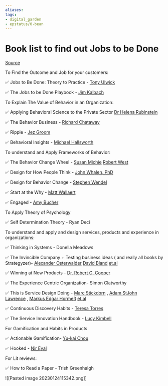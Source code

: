 ```yaml
---
aliases: 
tags: 
- digital_garden
- epstatus/0-bean
---
```

# Book list to find out Jobs to be Done
[Source](https://www.linkedin.com/posts/robertcmeza_behavioralscience-behavioraldesign-innovation-activity-7023541483517411328--OKX?utm_source=share&utm_medium=member_desktop)

To Find the Outcome and Job for your customers:  
  
✅ Jobs to Be Done: Theory to Practice - [Tony Ulwick](https://www.linkedin.com/in/ACoAAAGME9wBOVZzQXhWZiz3dOlP-9T8v_oHJMs)  
  
✅ The Jobs to be Done Playbook - [Jim Kalbach](https://www.linkedin.com/in/ACoAAAAA150B74EFhY1o6DdVjj0i2CsA5YII6HQ)  
  
To Explain The Value of Behavior in an Organization:  
  
✅ Applying Behavioral Science to the Private Sector [Dr Helena Rubinstein](https://www.linkedin.com/in/ACoAAAA5r68Bzx6s_Qwy9klfA95n2GfctYXd-mw)  
  
✅ The Behavior Business - [Richard Chataway](https://www.linkedin.com/in/ACoAAAVh81YBxzurQzE12eRD9k0cdd_qI1Ini6E)  
  
✅ Ripple - [Jez Groom](https://www.linkedin.com/in/ACoAAAYSZO8Bnox9c_rOCvqZlTGXdCq8CCT1wBE)  
  
✅ Behavioral Insights - [Michael Hallsworth](https://www.linkedin.com/in/ACoAAANsxHgBULhQAf7dxYkceEtc2h6zM1PcD9I)  
  
To understand and Apply Frameworks of Behavior:  
  
✅ The Behavior Change Wheel - [Susan Michie](https://www.linkedin.com/in/ACoAABIvBJgBqV2ApiR8Jj4WJw5lbmuL_XAgSk4) [Robert West](https://www.linkedin.com/in/ACoAAAWdHe0BP8bgW9U7p9GznWWWg4Q97UBzG28)  
  
✅ Design for How People Think - [John Whalen, PhD](https://www.linkedin.com/in/ACoAAABrY44B8LzNWLCJ8whXWjuD81TzagjCkBA)  
  
✅ Design for Behavior Change - [Stephen Wendel](https://www.linkedin.com/in/ACoAAABktccBIWvGFkk7_Ggo-QlXl-KgaDgE6a4)  
  
✅ Start at the Why - [Matt Wallaert](https://www.linkedin.com/in/ACoAAADJ2TwBaJlLWZd4Cw0fthy2byCD6nJabgg)  
  
✅ Engaged - [Amy Bucher](https://www.linkedin.com/in/ACoAAABPJ1ABUoic9dtT-OHYrvz6vR-jYPz8PgA)  
  
To Apply Theory of Psychology  
  
✅ Self Determination Theory - Ryan Deci  
  
To understand and apply and design services, products and experience in organizations:  
  
✅ Thinking in Systems - Donella Meadows  
  
✅ The Invincible Company + Testing business ideas ( and really all books by Strategyzer)- [Alexander Osterwalder](https://www.linkedin.com/in/ACoAAAADGREBWPDYbOiiDcjz7JowN4XkogBW9sk) [David Bland](https://www.linkedin.com/in/ACoAAAChsu0Bfm8gS6cf2hfzysWz4d2aVqpN1kc) [et.al](http://et.al/)  
  
✅ Winning at New Products - [Dr. Robert G. Cooper](https://www.linkedin.com/in/ACoAABCzKGUB4hRuREqUX_fkw3hS3vzfHHAlQyY)  
  
✅ The Experience Centric Organization- Simon Clatworthy  
  
✅ This is Service Design Doing - [Marc Stickdorn](https://www.linkedin.com/in/ACoAAAIlU0oBQWULw1YzKCFAIFRjKXKP0nhgvys) , [Adam StJohn Lawrence](https://www.linkedin.com/in/ACoAAAAo--wBUrZ2bFSj9457D7u-5URVm-rhxGQ) , [Markus Edgar Hormeß](https://www.linkedin.com/in/ACoAAAEM6P8BtRg81ix76ZteGmy8ixV4FBralYk) [et.al](http://et.al/)  
  
✅ Continuous Discovery Habits - [Teresa Torres](https://www.linkedin.com/in/ACoAAAAABQIBksTwFRyWlc2Rz43Z-BbuVG8zw54)  
  
✅ The Service Innovation Handbook - [Lucy Kimbell](https://www.linkedin.com/in/ACoAAAAJCc0BFN6YtLYmaWCTtrF4rJkrv0KpgWw)  
  
For Gamification and Habits in Products  
  
✅ Actionable Gamification- [Yu-kai Chou](https://www.linkedin.com/in/ACoAAABX2YIBCWOVp1iuacedoCmPFU-kIfrDMZ0)  
  
✅ Hooked - [Nir Eyal](https://www.linkedin.com/in/ACoAAAAHyQEBDr9figMsc4ImSK0wgU_97M8PmMU)  
  
For Lit reviews:  
  
✅ How to Read a Paper - Trish Greenhalgh


![[Pasted image 20230124115342.png]]